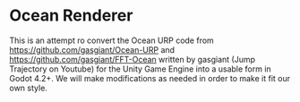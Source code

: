 # Ocean Renderer
 This is an attempt ro convert the Ocean URP code from https://github.com/gasgiant/Ocean-URP and https://github.com/gasgiant/FFT-Ocean written by gasgiant (Jump Trajectory on Youtube) for the Unity Game Engine into a usable form in Godot 4.2+. We will make modifications as needed in order to make it fit our own style.
